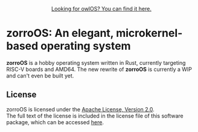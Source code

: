 <p align="center">
    <a href="https://github.com/Talon396/zorroOS/tree/legacy">Looking for owlOS? You can find it here.</a><br>
    <!--<img align="center" height="128" src="docs/zorroOS.svg"><br>-->
</p>

# **zorroOS**: An elegant, microkernel-based operating system

**zorroOS** is a hobby operating system written in Rust, currently targeting RISC-V boards and AMD64.
The new rewrite of **zorroOS** is currently a WIP and can't even be built yet.

## License

zorroOS is licensed under the [Apache License, Version 2.0](https://www.apache.org/licenses/LICENSE-2.0).<br>
The full text of the license is included in the license file of this software package, which can be accessed [here](COPYING).
